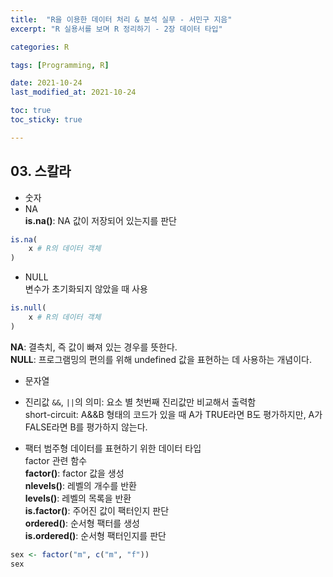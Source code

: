 ```yaml
---
title:  "R을 이용한 데이터 처리 & 분석 실무 - 서민구 지음"
excerpt: "R 실용서를 보며 R 정리하기 - 2장 데이터 타입"

categories: R

tags: [Programming, R]

date: 2021-10-24
last_modified_at: 2021-10-24

toc: true
toc_sticky: true

---
```


## 03. 스칼라

- 숫자
- NA  
**is.na()**: NA 값이 저장되어 있는지를 판단

```R
is.na(
    x # R의 데이터 객체
)
```

- NULL  
변수가 초기화되지 않았을 때 사용

```R
is.null(
    x # R의 데이터 객체
)
```

**NA**: 결측치, 즉 값이 빠져 있는 경우를 뜻한다.  
**NULL**: 프로그램밍의 편의를 위해 undefined 값을 표현하는 데 사용하는 개념이다.

- 문자열  
- 진리값
`&&`, `||`의 의미: 요소 별 첫번째 진리값만 비교해서 출력함  
short-circuit: A&&B 형태의 코드가 있을 때 A가 TRUE라면 B도 평가하지만, A가 FALSE라면 B를 평가하지 않는다.  

- 팩터
범주형 데이터를 표현하기 위한 데이터 타입  
factor 관련 함수  
**factor()**: factor 값을 생성  
**nlevels()**: 레벨의 개수를 반환  
**levels()**: 레벨의 목록을 반환  
**is.factor()**: 주어진 값이 팩터인지 판단  
**ordered()**: 순서형 팩터를 생성  
**is.ordered()**: 순서형 팩터인지를 판단

```R
sex <- factor("m", c("m", "f"))
sex
```
